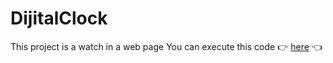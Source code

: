 # DijitalClock
This project is a watch in a web page
You can execute this code 👉 [here](https://rikardo816.github.io/DijitalClockJS/) 👈
